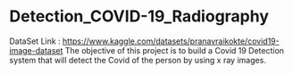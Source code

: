 # Detection_COVID-19_Radiography
DataSet Link : https://www.kaggle.com/datasets/pranavraikokte/covid19-image-dataset
The objective of this project is to build a Covid 19 Detection system that will detect the Covid of the  person by using x ray images.
